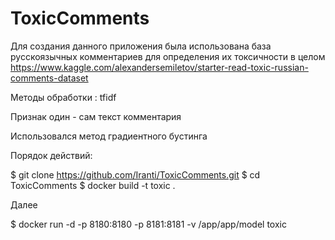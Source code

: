 # ToxicComments

Для создания данного приложения была использована база русскоязычных
 комментариев для определения их токсичности в целом 
 https://www.kaggle.com/alexandersemiletov/starter-read-toxic-russian-comments-dataset
 
 Методы обработки : tfidf
 
 Признак один - сам текст комментария
 
 Использовался метод градиентного бустинга
 
 Порядок действий:
 
 $ git clone https://github.com/Iranti/ToxicComments.git
 $ cd ToxicComments
 $ docker build -t toxic .
 
 Далее 
 
 $ docker run -d -p 8180:8180 -p 8181:8181 -v /app/app/model toxic
 
 